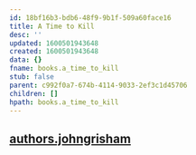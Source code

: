```yaml
---
id: 18bf16b3-bdb6-48f9-9b1f-509a60face16
title: A Time to Kill
desc: ''
updated: 1600501943648
created: 1600501943648
data: {}
fname: books.a_time_to_kill
stub: false
parent: c992f0a7-674b-4114-9033-2ef3c1d45706
children: []
hpath: books.a_time_to_kill
---
```

## [authors.johngrisham](64470c1a-a2ce-4565-b542-453a35ce51f9)
